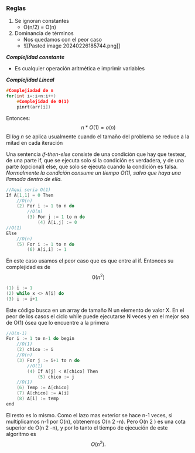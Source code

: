 ### Reglas 

1. Se ignoran constantes
	- O(n/2) = O(n)
2. Dominancia de términos
	- Nos quedamos con el peor caso
	- ![[Pasted image 20240226185744.png]]

***Complejidad constante***
- Es cualquier operación aritmética e imprimir variables

***Complejidad Lineal***
```c++
#Complejiadad de n
for(int i=:i<n:i++)
	#Complejidad de O(1)
	pinrt(arr[i])
```

Entonces: $$n * O(1) = o(n)$$
El *log n* se aplica usualmente cuando el tamaño del problema se reduce a la mitad en cada iteración

Una sentencia *if-then-else* consiste de una condición que hay que testear, de una parte if, que se ejecuta solo si la condición es verdadera, y de una parte (opcional) else, que solo se ejecuta cuando la condición es falsa. *Normalmente la condición consume un tiempo O(1), salvo que haya una llamada dentro de ella.*

```C++
//Aqui seria O(1)
If A[1,1] = 0 Then 
	//O(n)
	(2) For i := 1 to n do 
		//O(n)
		(3) For j := 1 to n do
			(4) A[i,j] := 0
//O(1)
Else 
	//O(n)
	(5) For i := 1 to n do 
		(6) A[i,i] := 1
```

En este caso usamos el peor caso que es que entre al if. Entonces su complejidad es de $$0(n^2)$$
``` c
(1) i := 1
(2) while x <> A[i] do
(3) i := i+1
```

Este código busca en un array de tamaño N un elemento de valor X. En el peor de los casos el ciclo while puede ejecutarse N veces y en el mejor sea de O(1) ósea que lo encuentre a la primera


```c
//O(n-1)
For i := 1 to n-1 do begin
	//O(1)		
	(2) chico := i 
	//O(n)
	(3) For j := i+1 to n do 
		//O(1)
		(4) If A[j] < A[chico] Then 
			(5) chico := j 
	//O(1)
	(6) Temp := A[chico]
	(7) A[chico] := A[i] 
	(8) A[i] := temp 
end
```

El resto es lo mismo. Como el lazo mas exterior se hace n-1 veces, si multiplicamos n-1 por O(n), obtenemos O(n 2 -n). Pero O(n 2 ) es una cota superior de O(n 2 -n), y por lo tanto el tiempo de ejecución de este algoritmo es $$O(n^2 ).$$

